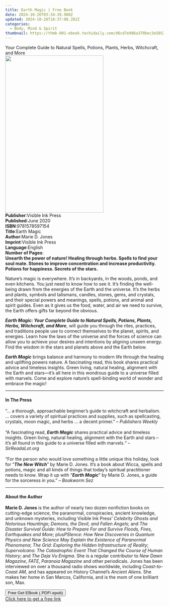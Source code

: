 ```yaml
---
title: Earth Magic | Free Book
date: 2024-10-26T03:34:39.908Z
updated: 2024-10-26T18:37:08.282Z
categories:
  - Body, Mind & Spirit
thumbnail: https://thmb-001-ebook.techidaily.com/d6cd7e986a370bec3e58531c8cd889a16fa7e4f6e2a90bb0c8d9fe5edcbf9ca3.jpg
---
```

<main id="book-container">
  <div class="flex flex-col">
    <div class="book-brief flex-1 py-6 px-4 sm:p-6 md:py-10 md:px-8">
      <!-- brief-->
      <div class="book-brief-main">
        Your Complete Guide to Natural Spells, Potions, Plants, Herbs,
        Witchcraft, and More
      </div>
    </div>
    <div
      class="book-meta-info flex-1 grid gap-4 col-start-1 col-end-3 row-start-1 sm:mb-6 sm:grid-cols-4 lg:gap-6 lg:col-start-2 lg:row-end-6 lg:row-span-6 lg:mb-0"
    >
      <div
        class="book-meta-info-left place-content-center mt-4 p-4 text-sm leading-6 col-start-2 col-span-2 dark:text-slate-400"
      >
        <img
          class="w-full h-500 object-cover rounded-lg sm:h-255 sm:col-span-2 lg:col-span-full"
          src="https://img-001-ebook.techidaily.com/f974684b2c249f123f6f7442670be7ade0634a668bc052ee0b70c2954141cd82.jpg"
          alt=""
          width="312"
          height="500"
        />
      </div>
      <div
        class="book-meta-info-right mt-2 col-start-1 row-start-2 col-span-3 self-center"
      >
        <!-- meta data  -->
        <div class="flex flex-col px-4 md:px-8">
          <div class="flex-1">
            <strong>Publisher</strong>:<span class="px-2"
              >Visible Ink Press</span
            >
          </div>
          <div class="flex-1">
            <strong>Published</strong>:<span class="px-2">June 2020</span>
          </div>
          <div class="flex-1">
            <strong>ISBN</strong>:<span class="px-2">9781578597154</span>
          </div>
          <div class="flex-1">
            <strong>Title</strong>:<span class="px-2">Earth Magic</span>
          </div>
          <div class="flex-1">
            <strong>Author</strong>:<span class="px-2">Marie D. Jones</span>
          </div>
          <div class="flex-1">
            <strong>Imprint</strong>:<span class="px-2">Visible Ink Press</span>
          </div>
          <div class="flex-1">
            <strong>Language</strong>:<span class="px-2">English</span>
          </div>
          <div class="flex-1">
            <strong>Number of Pages</strong>:<span class="px-2"></span>
          </div>
        </div>
      </div>
    </div>
    <div class="book-description flex-1 py-6 px-4 sm:p-6 md:py-10 md:px-8">
      <div class="book-description-main">
        <div accordion-content="" id="description">
          <b
            >Unearth the power of nature! Healing through herbs. Spells to find
            your soul mate. Stones to improve concentration and increase
            productivity. Potions for happiness. Secrets of the stars.</b
          >
          <p>
            Nature’s magic is everywhere. It’s in backyards, in the woods,
            ponds, and even kitchens. You just need to know how to see it. It’s
            finding the well-being drawn from the energies of the Earth and the
            universe. It’s the herbs and plants, symbols and talismans, candles,
            stones, gems, and crystals, and their special powers and meanings,
            spells, potions, and animal and spirit guides. Even as it gives us
            the food, water, and air we need to survive, the Earth offers gifts
            far beyond the obvious.
          </p>
          <p>
            <i
              ><b
                >Earth Magic: Your Complete Guide to Natural Spells, Potions,
                Plants, Herbs, Witchcraft, and More</b
              ></i
            >, will guide you through the rites, practices, and traditions
            people use to connect themselves to the planet, spirits, and
            energies. Learn how the laws of the universe and the forces of
            science can allow you to achieve your desires and intentions by
            aligning unseen energy. Find the wisdom in the stars and planets
            above and the Earth below.
          </p>
          <p>
            <i><b>Earth Magic</b></i> brings balance and harmony to modern life
            through the healing and uplifting powers nature. A fascinating read,
            this book shares practical advice and timeless insights. Green
            living, natural healing, alignment with the Earth and stars—it’s all
            here in this wondrous guide to a universe filled with marvels. Come
            and explore nature’s spell-binding world of wonder and embrace the
            magic!
          </p>
        </div>
        <div class="accordion-fader"></div>
      </div>
    </div>
    <div class="book-excerpts flex-1 py-6 px-4 sm:p-6 md:py-10 md:px-8">
      <!-- excerpts-->
      <div class="book-excerpts-main">
        <hr />
        <h4 class="placeholder placeholder-heading">
          <span>In The Press</span>
        </h4>
        <p>
          “… a thorough, approachable beginner’s guide to witchcraft and
          herbalism. … covers a variety of spiritual practices and supplies,
          such as spellcasting, crystals, moon magic, and herbs … a decent
          primer.” – <i>Publishers Weekly</i><br /><br />“A fascinating read,
          <i><b>Earth Magic</b></i> shares practical advice and timeless
          insights. Green living, natural healing, alignment with the Earth and
          stars – it’s all found in this guide to a universe filled with
          marvels.“ – <i>SirReadaLot.org</i><br /><br />“For the person who
          would love something a little unique this holiday, look for “<i
            ><b>The New Witch</b></i
          >” by Marie D. Jones. It’s a book about Wicca, spells and potions,
          magic and all kinds of things that today’s spiritual practitioner
          needs to know. Wrap it up with “<i><b>Earth Magic</b></i
          >” by Marie D. Jones, a guide for the sorceress in you.” –
          <i>Bookworm Sez</i>
        </p>
      </div>
    </div>
    <div class="book-about-author flex-1 py-6 px-4 sm:p-6 md:py-10 md:px-8">
      <!-- about author-->
      <div class="book-main-author-main">
        <hr />
        <h4 class="placeholder placeholder-heading">
          <span>About the Author</span>
        </h4>
        <p>
          <b>Marie D. Jones</b> is the author of nearly two dozen nonfiction
          books on cutting-edge science, the paranormal, conspiracies, ancient
          knowledge, and unknown mysteries, including Visible Ink Press’
          <i>Celebrity Ghosts and Notorious Hauntings</i>;
          <i>Demons, the Devil, and Fallen Angels</i>; and
          <i
            >The Disaster Survival Guide: How to Prepare For and Survive Floods,
            Fires, Earthquakes and More</i
          >; plus<i
            >PSIence: How New Discoveries in Quantum Physics and New Science May
            Explain the Existence of Paranormal Phenomena</i
          >; <i>The Grid: Exploring the Hidden Infrastructure of Reality</i>;
          <i
            >Supervolcano: The Catastrophic Event That Changed the Course of
            Human History</i
          >; and <i>The Deja Vu Enigma</i>. She is a regular contributor to
          <i>New Dawn Magazine</i>, <i>FATE</i>, <i>Paranoia Magazine</i> and
          other periodicals. Jones has been interviewed on over a thousand radio
          shows worldwide, including <i>Coast-to-Coast AM,</i> and has appeared
          on History Channel’s <i>Ancient Aliens.</i> She makes her home in San
          Marcos, California, and is the mom of one brilliant son, Max.
        </p>
      </div>
    </div>
    <div class="book-free-get flex-1 py-6 px-4 sm:p-6 md:py-10 md:px-8">
      <button
        id="btn-free-get"
        class="bg-blue-500 hover:bg-blue-700 text-white font-bold py-2 px-4 rounded"
      >
        Free Get EBook (.PDF/.epub)
      </button>
      <div id="countdown-display" class="px-2 text-lg mt-2"></div>
      <a
        id="free-link"
        class="hidden bg-blue-500 hover:bg-blue-700 text-white font-bold py-2 px-4 rounded"
        href="https://www.ebooks.com/en-us/book/209971365/earth-magic/marie-d-jones/"
        target="_blank"
        >Click here to get a free link</a
      >
    </div>
    <script>
      let countdownTime = 0;
      let countdownInterval = null;
      document
        .getElementById('btn-free-get')
        .addEventListener('click', startCountdown);
      function startCountdown() {
        countdownTime = new Date().getTime() + 60000 * 3;
        countdownInterval = setInterval(updateCountdown, 1000);
        document.getElementById('btn-free-get').disabled = true;
        document
          .getElementById('btn-free-get')
          .classList.add('bg-gray-500', 'cursor-not-allowed');
      }
      function updateCountdown() {
        let currentTime = new Date().getTime();
        let timeLeft = countdownTime - currentTime;
        let secondsLeft = Math.floor(timeLeft / 1000);
        document.getElementById('countdown-display').innerHTML =
          `Remaining time: ${secondsLeft} seconds.`;
        if (secondsLeft <= 0) {
          clearInterval(countdownInterval);
          document.getElementById('btn-free-get').classList.add('hidden');
          document.getElementById('free-link').classList.remove('hidden');
          document.getElementById('countdown-display').innerHTML = '';
        }
      }
    </script>
  </div>
</main>

<ins class="adsbygoogle"
      style="display:block"
      data-ad-client="ca-pub-7571918770474297"
      data-ad-slot="8358498916"
      data-ad-format="auto"
      data-full-width-responsive="true"></ins>
    